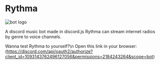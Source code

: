 # Rythma
![bot logo](https://cdn.discordapp.com/avatars/1093143762496127056/36b694ebd63f898c546f3c54ba0720e3.webp?size=128)


A discord music bot made in discord.js
Rythma can stream internet radios by genre to voice channels.

Wanna test Rythma to yourself?\n
Open this link in your browser:
(https://discord.com/api/oauth2/authorize?client_id=1093143762496127056&permissions=2184243264&scope=bot)
